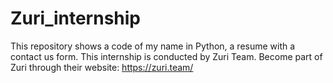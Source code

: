 # Zuri_internship
This repository shows a code of my name in Python, a resume with a contact us form. This internship is conducted by Zuri Team. Become part of Zuri through their website: https://zuri.team/
